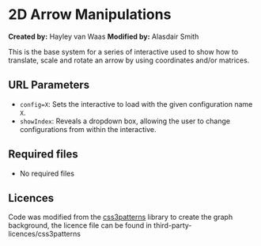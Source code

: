 
# 2D Arrow Manipulations

**Created by:** Hayley van Waas
**Modified by:** Alasdair Smith

This is the base system for a series of interactive used to show how to translate, scale and rotate an arrow by using coordinates and/or matrices.

## URL Parameters

- `config=X`: Sets the interactive to load with the given configuration name `X`.
- `showIndex`: Reveals a dropdown box, allowing the user to change configurations from within the interactive.

## Required files

- No required files

## Licences

Code was modified from the [css3patterns](https://github.com/LeaVerou/css3patterns) library to create the graph background, the licence file can be found in third-party-licences/css3patterns
